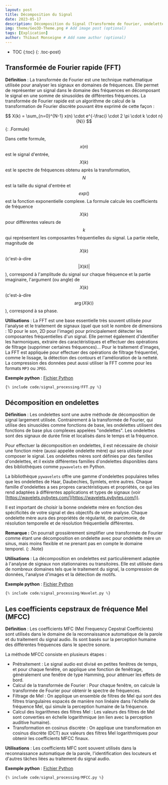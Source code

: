 ```yaml
---
layout: post
title: Décomposition du Signal
date: 2023-05-17
description: Décomposition du Signal (Transformée de fourier, ondelette, cepstre de fréquence mel)
img: theme/Geo3D-Theme.png # Add image post (optional)
tags: [Explication]
author: Thibaut Monseigne # Add name author (optional)
---
```


* TOC
{:toc}
{: .toc-post}

## Transformée de Fourier rapide (FFT)

**Définition** : La transformée de Fourier est une technique mathématique utilisée pour analyser les signaux en domaines de fréquences. Elle permet de représenter un signal dans le domaine des fréquences en décomposant le signal en une somme de sinusoïdes de différentes fréquences. La transformée de Fourier rapide est un algorithme de calcul de la transformation de Fourier discrète pouvant être exprimé de cette façon :

$$
X(k) = \sum_{n=0}^{N-1} x(n) \cdot e^{-\frac{i \cdot 2 \pi \cdot k \cdot n}{N}}
$${: .Formule}

Dans cette formule, $$x(n)$$ est le signal d'entrée, $$X(k)$$ est le spectre de fréquences obtenu après la transformation, $$N$$ est la taille du signal d'entrée et $$exp()$$ est la fonction exponentielle complexe. La formule calcule les coefficients de fréquence $$X(k)$$ pour différentes valeurs de $$k$$ qui représentent les composantes fréquentielles du signal. La partie réelle, magnitude de $$X(k)$$ (c'est-à-dire $$\lvert X(k)\rvert$$), correspond à l'amplitude du signal sur chaque fréquence et la partie imaginaire, l'argument (ou angle) de $$X(k)$$ (c'est-à-dire $$\arg(X(k))$$), correspond à sa phase.

**Utilisations** : La FFT est une base essentielle très souvent utilisée pour l'analyse et le traitement de signaux (quel que soit le nombre de dimensions : 1D pour le son, 2D pour l'image) pour principalement détecter les composantes fréquentielles d'un signal. Elle permet également d'identifier les harmoniques, extraire des caractéristiques et effectuer des opérations de filtrage (supprimer certaines fréquences)... Pour le traitement d'images, La FFT est appliquée pour effectuer des opérations de filtrage fréquentiel, comme le lissage, la détection des contours et l'amélioration de la netteté. La compression des données peut aussi utiliser la FFT comme pour les formats `MP3` ou `JPEG`.

**Exemple python** : [Fichier Python](../_includes/code/signal_processing/FFT.py)

```python
{% include code/signal_processing/FFT.py %}
```

## Décomposition en ondelettes

**Définition** : Les ondelettes sont une autre méthode de décomposition de signal largement utilisée. Contrairement à la transformée de Fourier, qui utilise des sinusoïdes comme fonctions de base, les ondelettes utilisent des fonctions de base plus complexes appelées "ondelettes". Les ondelettes sont des signaux de durée finie et localisés dans le temps et la fréquence.

Pour effectuer la décomposition en ondelettes, il est nécessaire de choisir une fonction mère (aussi appelée ondelette mère) qui sera utilisée pour composer le signal. Les ondelettes mères sont définies par des familles d'ondelettes, et il existe différentes familles d'ondelettes disponibles dans des bibliothèques comme `pywavelets` en Python.

La bibliothèque `pywavelets` offre une gamme d'ondelettes populaires telles que les ondelettes de Haar, Daubechies, Symlets, entre autres. Chaque famille d'ondelettes a ses propres caractéristiques et propriétés, ce qui les rend adaptées à différentes applications et types de signaux (voir [https://wavelets.pybytes.com/](https://wavelets.pybytes.com/)).

Il est important de choisir la bonne ondelette mère en fonction des spécificités de votre signal et des objectifs de votre analyse. Chaque ondelette mère aura des propriétés de régularité, de parcimonie, de résolution temporelle et de résolution fréquentielle différentes.

**Remarque :** On pourrait grossièrement simplifier une transformée de Fourier comme étant une décomposition en ondelette avec pour ondelette mère un sinus, mais moins flexible et ne prenant pas en compte le domaine temporel.
{: .Note}

**Utilisations** : La décomposition en ondelettes est particulièrement adaptée à l'analyse de signaux non stationnaires ou transitoires. Elle est utilisée dans de nombreux domaines tels que le traitement du signal, la compression de données, l'analyse d'images et la détection de motifs.

**Exemple python** : [Fichier Python](../_includes/code/signal_processing/Wavelet.py)

```python
{% include code/signal_processing/Wavelet.py %}
```

## Les coefficients cepstraux de fréquence Mel (MFCC)

**Définition** : Les coefficients MFC (Mel Frequency Cepstral Coefficients) sont utilisés dans le domaine de la reconnaissance automatique de la parole et du traitement du signal audio. Ils sont basés sur la perception humaine des différentes fréquences dans le spectre sonore.

La méthode MFCC consiste en plusieurs étapes :

* Prétraitement : Le signal audio est divisé en petites fenêtres de temps, et pour chaque fenêtre, on applique une fonction de fenêtrage, généralement une fenêtre de type Hamming, pour atténuer les effets de bord.
* Calcul de la transformée de Fourier : Pour chaque fenêtre, on calcule la transformée de Fourier pour obtenir le spectre de fréquences.
* Filtrage de Mel : On applique un ensemble de filtres de Mel qui sont des filtres triangulaires espacés de manière non linéaire dans l'échelle de fréquence Mel, qui simule la perception humaine de la fréquence.
* Calcul des logarithmes des filtres Mel : Les valeurs des filtres de Mel sont converties en échelle logarithmique (en lien avec la perception auditive humaine).
* Transformation en cosinus discrète : On applique une transformation en cosinus discrète (DCT) aux valeurs des filtres Mel logarithmiques pour obtenir les coefficients MFCC finaux.

**Utilisations** : Les coefficients MFC sont souvent utilisés dans la reconnaissance automatique de la parole, l'identification des locuteurs et d'autres tâches liées au traitement du signal audio.

**Exemple python** : [Fichier Python](../_includes/code/signal_processing/MFCC.py)

```python
{% include code/signal_processing/MFCC.py %}
```
